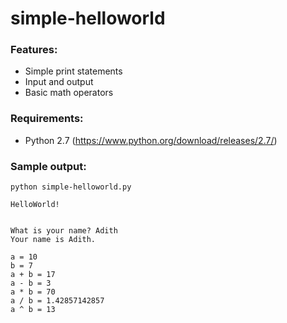 # simple-helloworld

### Features:
- Simple print statements
- Input and output
- Basic math operators

### Requirements:
- Python 2.7 (https://www.python.org/download/releases/2.7/)

### Sample output:
```
python simple-helloworld.py
```
```
HelloWorld!


What is your name? Adith
Your name is Adith.

a = 10
b = 7
a + b = 17
a - b = 3
a * b = 70
a / b = 1.42857142857
a ^ b = 13
```
